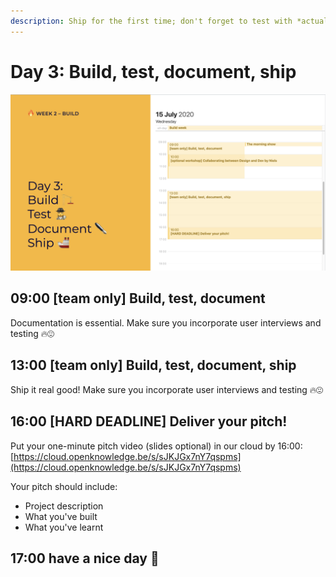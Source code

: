 ```yaml
---
description: Ship for the first time; don't forget to test with *actual living* people!
---
```


# Day 3: Build, test, document, ship

![](../../.gitbook/assets/screenshot-2020-07-14-at-10.10.44.png)

## 09:00 \[team only\] Build, test, document

Documentation is essential. Make sure you incorporate user interviews and testing 🔥😍

## 13:00 \[team only\] Build, test, document, ship

Ship it real good! Make sure you incorporate user interviews and testing 🔥😍

## 16:00 \[HARD DEADLINE\] Deliver your pitch!

Put your one-minute pitch video \(slides optional\) in our cloud by 16:00:   
[https://cloud.openknowledge.be/s/sJKJGx7nY7qspms](https://cloud.openknowledge.be/s/sJKJGx7nY7qspms)

Your pitch should include:

* Project description
* What you've built
* What you've learnt

## 17:00 have a nice day 🥳

